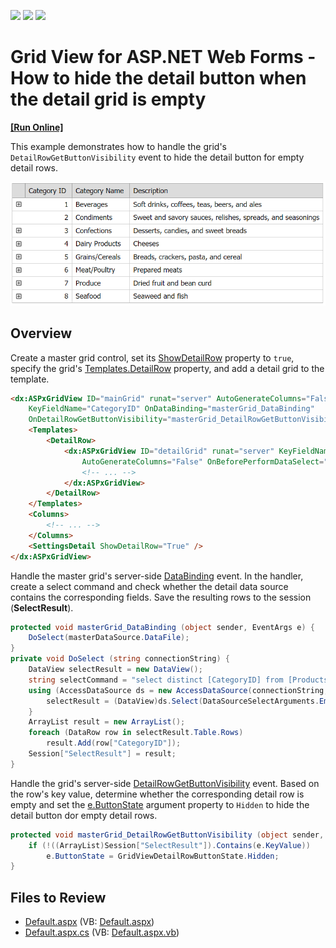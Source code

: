 <!-- default badges list -->
![](https://img.shields.io/endpoint?url=https://codecentral.devexpress.com/api/v1/VersionRange/128534443/13.1.4%2B)
[![](https://img.shields.io/badge/Open_in_DevExpress_Support_Center-FF7200?style=flat-square&logo=DevExpress&logoColor=white)](https://supportcenter.devexpress.com/ticket/details/E2537)
[![](https://img.shields.io/badge/📖_How_to_use_DevExpress_Examples-e9f6fc?style=flat-square)](https://docs.devexpress.com/GeneralInformation/403183)
<!-- default badges end -->
# Grid View for ASP.NET Web Forms - How to hide the detail button when the detail grid is empty
<!-- run online -->
**[[Run Online]](https://codecentral.devexpress.com/128534443/)**
<!-- run online end -->

This example demonstrates how to handle the grid's `DetailRowGetButtonVisibility` event to hide the detail button for empty detail rows.

![Hide detail button for empty detail rows](HideDetailButton.png)

## Overview

Create a master grid control, set its [ShowDetailRow](https://docs.devexpress.com/AspNet/DevExpress.Web.ASPxGridViewDetailSettings.ShowDetailRow) property to `true`, specify the grid's [Templates.DetailRow](https://docs.devexpress.com/AspNet/DevExpress.Web.GridViewTemplates.DetailRow) property, and add a detail grid to the template.

```aspx
<dx:ASPxGridView ID="mainGrid" runat="server" AutoGenerateColumns="False" DataSourceID="masterDataSource"
    KeyFieldName="CategoryID" OnDataBinding="masterGrid_DataBinding"
    OnDetailRowGetButtonVisibility="masterGrid_DetailRowGetButtonVisibility">
    <Templates>
        <DetailRow>
            <dx:ASPxGridView ID="detailGrid" runat="server" KeyFieldName="ProductID" DataSourceID="dsDetail"
                AutoGenerateColumns="False" OnBeforePerformDataSelect="detailGrid_BeforePerformDataSelect" >
                <!-- ... -->
            </dx:ASPxGridView>
        </DetailRow>
    </Templates>
    <Columns>
        <!-- ... -->
    </Columns>
    <SettingsDetail ShowDetailRow="True" />
</dx:ASPxGridView>
```

Handle the master grid's server-side [DataBinding](https://learn.microsoft.com/en-us/dotnet/api/system.web.ui.control.databinding?view=netframework-4.8.1) event. In the handler, create a select command and check whether the detail data source contains the corresponding fields. Save the resulting rows to the session (**SelectResult**).

```cs
protected void masterGrid_DataBinding (object sender, EventArgs e) {
    DoSelect(masterDataSource.DataFile);
}
private void DoSelect (string connectionString) {
    DataView selectResult = new DataView();
    string selectCommand = "select distinct [CategoryID] from [Products]";
    using (AccessDataSource ds = new AccessDataSource(connectionString, selectCommand)) {
        selectResult = (DataView)ds.Select(DataSourceSelectArguments.Empty);
    }
    ArrayList result = new ArrayList();
    foreach (DataRow row in selectResult.Table.Rows)
        result.Add(row["CategoryID"]);
    Session["SelectResult"] = result;
}
```

Handle the grid's server-side [DetailRowGetButtonVisibility](https://docs.devexpress.com/AspNet/DevExpress.Web.ASPxGridView.DetailRowGetButtonVisibility) event. Based on the row's key value, determine whether the corresponding detail row is empty and set the [e.ButtonState](https://docs.devexpress.com/AspNet/DevExpress.Web.ASPxGridViewDetailRowButtonEventArgs.ButtonState) argument property to `Hidden` to hide the detail button dor empty detail rows.

```cs
protected void masterGrid_DetailRowGetButtonVisibility (object sender, ASPxGridViewDetailRowButtonEventArgs e) {
    if (!((ArrayList)Session["SelectResult"]).Contains(e.KeyValue))
        e.ButtonState = GridViewDetailRowButtonState.Hidden;
}
```

## Files to Review

* [Default.aspx](./CS/Default.aspx) (VB: [Default.aspx](./VB/WebSite/Default.aspx))
* [Default.aspx.cs](./CS/Default.aspx.cs) (VB: [Default.aspx.vb](./VB/WebSite/Default.aspx.vb))
